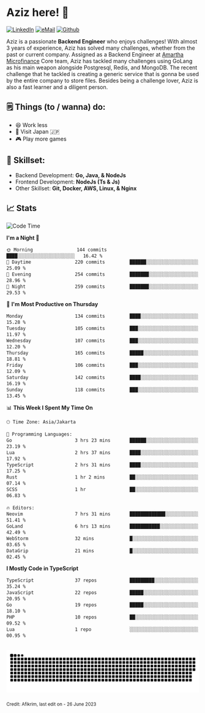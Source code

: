 # Aziz here! 👋

[![LinkedIn](https://img.shields.io/static/v1?message=afikrim&logo=linkedin&label=&color=0077B5&logoColor=white&labelColor=&style=for-the-badge)](https://www.linkedin.com/in/afikrim)
[![eMail](https://img.shields.io/static/v1?message=afikrim10@gmail.com&logo=gmail&label=&color=D14836&logoColor=white&labelColor=&style=for-the-badge)](mailto:afikrim10@gmail.com)
[![Github](https://komarev.com/ghpvc/?username=afikrim&label=Visitors&style=for-the-badge)](https://www.github.com/afikrim)

<!--Introduction-->
Aziz is a passionate **Backend Engineer** who enjoys challenges! With almost 3 years of experience, Aziz has solved many challenges, whether from the past or current company. Assigned as a Backend Engineer at [Amartha Microfinance](https://amartha.com) Core team, Aziz has tackled many challenges using GoLang as his main weapon alongside Postgresql, Redis, and MongoDB. The recent challenge that he tackled is creating a generic service that is gonna be used by the entire company to store files. Besides being a challenge lover, Aziz is also a fast learner and a diligent person.

<!--Things TODO-->
## 🗒️ Things (to / wanna) do:

- 😆 Work less
- 🚀 Visit Japan 🇯🇵
- 🎮 Play more games

<!--Skillset-->
## 🏅 Skillset:

- Backend Development: **Go, Java, & NodeJs**
- Frontend Development: **NodeJs (Ts & Js)**
- Other Skillset: **Git, Docker, AWS, Linux, & Nginx**

## 📈 Stats  

<!--START_SECTION:waka-->
![Code Time](http://img.shields.io/badge/Code%20Time-1%2C087%20hrs%2015%20mins-blue)

**I'm a Night 🦉** 

```text
🌞 Morning                144 commits         ████░░░░░░░░░░░░░░░░░░░░░   16.42 % 
🌆 Daytime                220 commits         ██████░░░░░░░░░░░░░░░░░░░   25.09 % 
🌃 Evening                254 commits         ███████░░░░░░░░░░░░░░░░░░   28.96 % 
🌙 Night                  259 commits         ███████░░░░░░░░░░░░░░░░░░   29.53 % 
```
📅 **I'm Most Productive on Thursday** 

```text
Monday                   134 commits         ████░░░░░░░░░░░░░░░░░░░░░   15.28 % 
Tuesday                  105 commits         ███░░░░░░░░░░░░░░░░░░░░░░   11.97 % 
Wednesday                107 commits         ███░░░░░░░░░░░░░░░░░░░░░░   12.20 % 
Thursday                 165 commits         █████░░░░░░░░░░░░░░░░░░░░   18.81 % 
Friday                   106 commits         ███░░░░░░░░░░░░░░░░░░░░░░   12.09 % 
Saturday                 142 commits         ████░░░░░░░░░░░░░░░░░░░░░   16.19 % 
Sunday                   118 commits         ███░░░░░░░░░░░░░░░░░░░░░░   13.45 % 
```


📊 **This Week I Spent My Time On** 

```text
🕑︎ Time Zone: Asia/Jakarta

💬 Programming Languages: 
Go                       3 hrs 23 mins       ██████░░░░░░░░░░░░░░░░░░░   23.19 % 
Lua                      2 hrs 37 mins       ████░░░░░░░░░░░░░░░░░░░░░   17.92 % 
TypeScript               2 hrs 31 mins       ████░░░░░░░░░░░░░░░░░░░░░   17.25 % 
Rust                     1 hr 2 mins         ██░░░░░░░░░░░░░░░░░░░░░░░   07.14 % 
SCSS                     1 hr                ██░░░░░░░░░░░░░░░░░░░░░░░   06.83 % 

🔥 Editors: 
Neovim                   7 hrs 31 mins       █████████████░░░░░░░░░░░░   51.41 % 
GoLand                   6 hrs 13 mins       ███████████░░░░░░░░░░░░░░   42.49 % 
WebStorm                 32 mins             █░░░░░░░░░░░░░░░░░░░░░░░░   03.65 % 
DataGrip                 21 mins             █░░░░░░░░░░░░░░░░░░░░░░░░   02.45 % 
```

**I Mostly Code in TypeScript** 

```text
TypeScript               37 repos            █████████░░░░░░░░░░░░░░░░   35.24 % 
JavaScript               22 repos            █████░░░░░░░░░░░░░░░░░░░░   20.95 % 
Go                       19 repos            █████░░░░░░░░░░░░░░░░░░░░   18.10 % 
PHP                      10 repos            ██░░░░░░░░░░░░░░░░░░░░░░░   09.52 % 
Lua                      1 repo              ░░░░░░░░░░░░░░░░░░░░░░░░░   00.95 % 
```




<!--END_SECTION:waka-->


<br clear="both">

<div align="center">
  <img src="https://raw.githubusercontent.com/afikrim/afikrim/output/snake.svg" alt="Snake animation" />
</div>


<sub>Credit: Afikrim, last edit on - 26 June 2023</sub>
